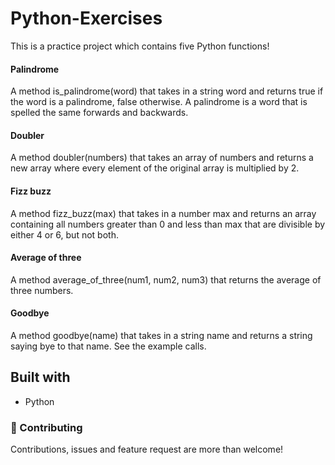 # Python-Exercises

This is a practice project which contains five Python functions!

#### Palindrome
A method is_palindrome(word) that takes in a string word and returns true if the word is a palindrome, false otherwise. A palindrome is a word that is spelled the same forwards and backwards.

#### Doubler
A method doubler(numbers) that takes an array of numbers and returns a new array
where every element of the original array is multiplied by 2.

#### Fizz buzz
A method fizz_buzz(max) that takes in a number max and returns an array containing all numbers greater than 0 and less than max that are divisible by either 4 or 6, but not both.

#### Average of three
A method average_of_three(num1, num2, num3) that returns the average of three numbers.

#### Goodbye
A method goodbye(name) that takes in a string name and returns a string saying bye to that name. See the example calls.

## Built with
- Python

### :handshake: Contributing
Contributions, issues and feature request are more than welcome!